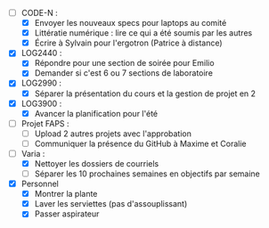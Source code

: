 - [ ] CODE-N : 
	- [x] Envoyer les nouveaux specs pour laptops au comité
	- [x] Littératie numérique : lire ce qui a été soumis par les autres
	- [x] Écrire à Sylvain pour l'ergotron (Patrice à distance)
- [x] LOG2440 : 
	- [x] Répondre pour une section de soirée pour Emilio
	- [x] Demander si c'est 6 ou 7 sections de laboratoire
- [x] LOG2990 :
	- [x] Séparer la présentation du cours et la gestion de projet en 2
- [x] LOG3900 :
	- [x] Avancer la planification pour l'été
- [ ] Projet FAPS : 
	- [ ] Upload 2 autres projets avec l'approbation
	- [ ] Communiquer la présence du GitHub à Maxime et Coralie
- [ ] Varia : 
	- [x] Nettoyer les dossiers de courriels
	- [ ] Séparer les 10 prochaines semaines en objectifs par semaine
- [x] Personnel
	- [x] Montrer la plante
	- [x] Laver les serviettes (pas d'assouplissant)
	- [x] Passer aspirateur